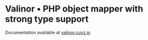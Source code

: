 Valinor • PHP object mapper with strong type support 
====================================================

Documentation available at [valinor.cuyz.io](https://valinor.cuyz.io)
